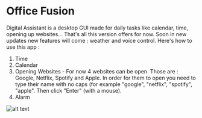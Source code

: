 # Office Fusion

Digital Assistant is a desktop GUI made for daily tasks like calendar, time, opening up websites... That's all this version offers for now. Soon in new updates new features will come : weather and voice control. Here's how to use this app :
1. Time
2. Calendar
3. Opening Websites - For now 4 websites can be open. Those are : Google, Netflix, Spotify and Apple. In order for them to open you need to type their name with no caps (for example "google", "netflix", "spotify", "apple". Then click "Enter" (with a mouse).
4. Alarm

![alt text](https://github.com/nikolakosticc/officefusion_1.0/blob/main/images/home.png)
